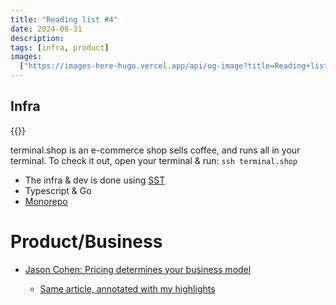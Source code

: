 ```yaml
---
title: "Reading list #4"
date: 2024-08-31
description:
tags: [infra, product]
images:
  ["https://images-here-hugo.vercel.app/api/og-image?title=Reading+list+%234"]
---
```


## Infra

{{<youtube POlZS8PcyZw>}}

terminal.shop is an e-commerce shop sells coffee, and runs all in your terminal. To check it out, open your terminal & run: `ssh terminal.shop`

- The infra & dev is done using [SST](https://sst.dev/)
- Typescript & Go
- [Monorepo](https://github.com/terminaldotshop/terminal)

# Product/Business

- [Jason Cohen: Pricing determines your business model](https://longform.asmartbear.com/pricing-determines-your-business-model/)

  - [Same article, annotated with my highlights](https://readwise.io/reader/shared/01j170n408106ky3stq6j4prby)
